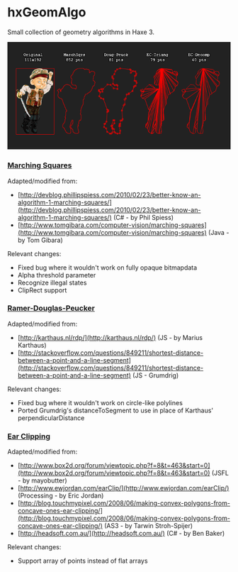 hxGeomAlgo
==========

Small collection of geometry algorithms in Haxe 3.

![](screenshot.png)

### [Marching Squares](http://en.wikipedia.org/wiki/Marching_squares) ###


Adapted/modified from:

 - [http://devblog.phillipspiess.com/2010/02/23/better-know-an-algorithm-1-marching-squares/](http://devblog.phillipspiess.com/2010/02/23/better-know-an-algorithm-1-marching-squares/)	(C# - by Phil Spiess)
 - [http://www.tomgibara.com/computer-vision/marching-squares](http://www.tomgibara.com/computer-vision/marching-squares)	(Java - by Tom Gibara)

Relevant changes:

 - Fixed bug where it wouldn't work on fully opaque bitmapdata
 - Alpha threshold parameter
 - Recognize illegal states
 - ClipRect support

### [Ramer-Douglas-Peucker](http://en.wikipedia.org/wiki/Ramer%E2%80%93Douglas%E2%80%93Peucker_algorithm) ###


Adapted/modified from:

 - [http://karthaus.nl/rdp/](http://karthaus.nl/rdp/) (JS - by Marius Karthaus)
 - [http://stackoverflow.com/questions/849211/shortest-distance-between-a-point-and-a-line-segment](http://stackoverflow.com/questions/849211/shortest-distance-between-a-point-and-a-line-segment)	(JS - Grumdrig)

Relevant changes:

 - Fixed bug where it wouldn't work on circle-like polylines
 - Ported Grumdrig's distanceToSegment to use in place of Karthaus' perpendicularDistance

### [Ear Clipping](http://en.wikipedia.org/wiki/Ear_clipping#Ear_clipping_method) ###


Adapted/modified from:

 - [http://www.box2d.org/forum/viewtopic.php?f=8&t=463&start=0](http://www.box2d.org/forum/viewtopic.php?f=8&t=463&start=0)	(JSFL - by mayobutter)
 - [http://www.ewjordan.com/earClip/](http://www.ewjordan.com/earClip/)			(Processing - by Eric Jordan)
 - [http://blog.touchmypixel.com/2008/06/making-convex-polygons-from-concave-ones-ear-clipping/](http://blog.touchmypixel.com/2008/06/making-convex-polygons-from-concave-ones-ear-clipping/) 	(AS3 - by Tarwin Stroh-Spijer)
 - [http://headsoft.com.au/](http://headsoft.com.au/)	(C# - by Ben Baker)

Relevant changes:

 - Support array of points instead of flat arrays

